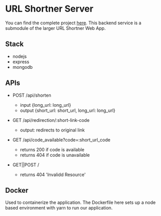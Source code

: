 # URL Shortner Server

You can find the complete project [here](https://github.com/HOD101s/URL-Shortner). This backend service is a submodule of the larger URL Shortner Web App.

## Stack

-   nodejs
-   express
-   mongodb

## APIs

-   POST /api/shorten
    -   input {long_url: long_url}
    -   output {short_url: short_url, long_url: long_url}

-   GET /api/redirection/:short-link-code
    -   output: redirects to original link

-   GET /api/code_available?code=:short_url_code
    -   returns 200 if code is available
    -   returns 404 if code is unavailable

-   GET||POST /
    -   returns 404 'Invalidd Resource'

## Docker

Used to containerize the application. The Dockerfile here sets up a node based environment with yarn to run our application.
